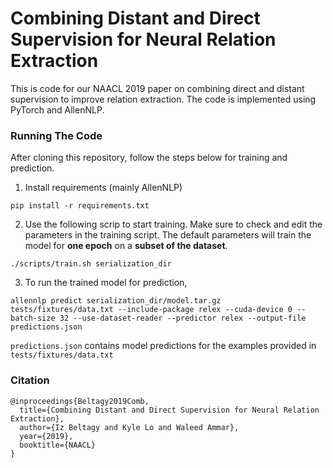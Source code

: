 # Combining Distant and Direct Supervision for Neural Relation Extraction
This is code for our NAACL 2019 paper on combining direct and distant supervision to improve relation extraction. The code is implemented using PyTorch and AllenNLP. 

### Running The Code
After cloning this repository, follow the steps below for training and prediction.

1) Install requirements (mainly AllenNLP)
```
pip install -r requirements.txt
```

2) Use the following scrip to start training. Make sure to check and edit the parameters in the training script. The default parameters will train the model for **one epoch** on a **subset of the dataset**.
```
./scripts/train.sh serialization_dir
```

3) To run the trained model for prediction,
```
allennlp predict serialization_dir/model.tar.gz tests/fixtures/data.txt --include-package relex --cuda-device 0 --batch-size 32 --use-dataset-reader --predictor relex --output-file predictions.json
```
`predictions.json` contains model predictions for the examples provided in `tests/fixtures/data.txt`


### Citation
```
@inproceedings{Beltagy2019Comb,
  title={Combining Distant and Direct Supervision for Neural Relation Extraction},
  author={Iz Beltagy and Kyle Lo and Waleed Ammar},
  year={2019},
  booktitle={NAACL}
}
```
